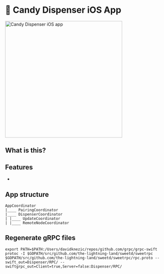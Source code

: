 # 🍬 Candy Dispenser iOS App

<img width="380" alt="Candy Dispenser iOS app" src="https://user-images.githubusercontent.com/198988/46317920-140e7d80-c5d5-11e8-98fa-dd0566e291ab.png">

## What is this?



## Features

* 

## App structure

```
AppCoordinator
|____ PairingCoordinator
|____ DispenserCoordinator
| |____ UpdateCoordinator
| |____ RemoteNodeCoordinator
```

## Regenerate gRPC files

```
export PATH=$PATH:/Users/davidknezic/repos/github.com/grpc/grpc-swift
protoc -I $GOPATH/src/github.com/the-lightning-land/sweetd/sweetrpc $GOPATH/src/github.com/the-lightning-land/sweetd/sweetrpc/rpc.proto --swift_out=Dispenser/RPC/ --swiftgrpc_out=Client=true,Server=false:Dispenser/RPC/
```
